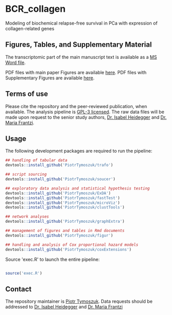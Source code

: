 # BCR_collagen
Modeling of biochemical relapse-free survival in PCa with expression of collagen-related genes

## Figures, Tables, and Supplementary Material

The transcriptomic part of the main manuscript text is available as a [MS Word file](https://github.com/PiotrTymoszuk/BCR_collagen/blob/main/paper/manuscript_figures_tables.docx). 

PDF files with main paper Figures are available [here](https://github.com/PiotrTymoszuk/BCR_collagen/tree/main/paper/figures).
PDF files with Supplementary Figures are available [here](https://github.com/PiotrTymoszuk/BCR_collagen/tree/main/paper/supplementary%20figures).

## Terms of use

Please cite the repository and the peer-reviewed publication, when available. The analysis pipeline is [GPL-3 licensed](https://github.com/PiotrTymoszuk/BCR_collagen/blob/main/LICENSE). 
The raw data files will be made upon request to the senior study authors, [Dr. Isabel Heidegger](mailto:isabel-maria.heidegger@i-med.ac.at) and [Dr. Maria Frantzi](mailto:frantzi@mosaiques.de).

## Usage

The following development packages are required to run the pipeline:

```r
## handling of tabular data
devtools::install_github('PiotrTymoszuk/trafo')

## script sourcing
devtools::install_github('PiotrTymoszuk/soucer') 

## exploratory data analysis and statistical hypothesis testing
devtools::install_github('PiotrTymoszuk/ExDA') 
devtools::install_github('PiotrTymoszuk/fastTest')
devtools::install_github('PiotrTymoszuk/microViz')
devtools::install_github('PiotrTymoszuk/clustTools')

## network analyses
devtools::install_github('PiotrTymoszuk/graphExtra')

## management of figures and tables in Rmd documents
devtools::install_github('PiotrTymoszuk/figur')

## handling and analysis of Cox proportional hazard models
devtools::install_github('PiotrTymoszuk/coxExtensions')

```

Source 'exec.R' to launch the entire pipeline:

```r

source('exec.R')

```

## Contact

The repository maintainer is [Piotr Tymoszuk](mailto:piotr.s.tymoszuk@gmail.com). Data requests should be addressed to [Dr. Isabel Heidegger](mailto:isabel-maria.heidegger@i-med.ac.at) and [Dr. Maria Frantzi](mailto:frantzi@mosaiques.de)

<br>
